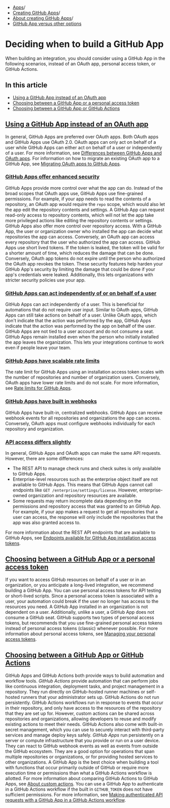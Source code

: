   * [Apps](https://docs.github.com/en/apps "Apps")/
  * [Creating GitHub Apps](https://docs.github.com/en/apps/creating-github-apps "Creating GitHub Apps")/
  * [About creating GitHub Apps](https://docs.github.com/en/apps/creating-github-apps/about-creating-github-apps "About creating GitHub Apps")/
  * [GitHub App versus other options](https://docs.github.com/en/apps/creating-github-apps/about-creating-github-apps/deciding-when-to-build-a-github-app "GitHub App versus other options")


# Deciding when to build a GitHub App
When building an integration, you should consider using a GitHub App in the following scenarios, instead of an OAuth app, personal access token, or GitHub Actions.
## In this article
  * [Using a GitHub App instead of an OAuth app](https://docs.github.com/en/apps/creating-github-apps/about-creating-github-apps/deciding-when-to-build-a-github-app#using-a-github-app-instead-of-an-oauth-app)
  * [Choosing between a GitHub App or a personal access token](https://docs.github.com/en/apps/creating-github-apps/about-creating-github-apps/deciding-when-to-build-a-github-app#choosing-between-a-github-app-or-a-personal-access-token)
  * [Choosing between a GitHub App or GitHub Actions](https://docs.github.com/en/apps/creating-github-apps/about-creating-github-apps/deciding-when-to-build-a-github-app#choosing-between-a-github-app-or-github-actions)


## [Using a GitHub App instead of an OAuth app](https://docs.github.com/en/apps/creating-github-apps/about-creating-github-apps/deciding-when-to-build-a-github-app#using-a-github-app-instead-of-an-oauth-app)
In general, GitHub Apps are preferred over OAuth apps.
Both OAuth apps and GitHub Apps use OAuth 2.0.
OAuth apps can only act on behalf of a user while GitHub Apps can either act on behalf of a user or independently of a user.
For more information, see [Differences between GitHub Apps and OAuth apps](https://docs.github.com/en/apps/oauth-apps/building-oauth-apps/differences-between-github-apps-and-oauth-apps).
For information on how to migrate an existing OAuth app to a GitHub App, see [Migrating OAuth apps to GitHub Apps](https://docs.github.com/en/apps/creating-github-apps/guides/migrating-oauth-apps-to-github-apps).
### [GitHub Apps offer enhanced security](https://docs.github.com/en/apps/creating-github-apps/about-creating-github-apps/deciding-when-to-build-a-github-app#github-apps-offer-enhanced-security)
GitHub Apps provide more control over what the app can do. Instead of the broad scopes that OAuth apps use, GitHub Apps use fine-grained permissions. For example, if your app needs to read the contents of a repository, an OAuth app would require the `repo` scope, which would also let the app edit the repository contents and settings. A GitHub App can request read-only access to repository contents, which will not let the app take more privileged actions like editing the repository contents or settings.
GitHub Apps also offer more control over repository access. With a GitHub App, the user or organization owner who installed the app can decide what repositories the app can access. Conversely, an OAuth app can access every repository that the user who authorized the app can access.
GitHub Apps use short lived tokens. If the token is leaked, the token will be valid for a shorter amount of time, which reduces the damage that can be done. Conversely, OAuth app tokens do not expire until the person who authorized the OAuth app revokes the token.
These security features help harden your GitHub App's security by limiting the damage that could be done if your app's credentials were leaked. Additionally, this lets organizations with stricter security policies use your app.
### [GitHub Apps can act independently of or on behalf of a user](https://docs.github.com/en/apps/creating-github-apps/about-creating-github-apps/deciding-when-to-build-a-github-app#github-apps-can-act-independently-of-or-on-behalf-of-a-user)
GitHub Apps can act independently of a user. This is beneficial for automations that do not require user input.
Similar to OAuth apps, GitHub Apps can still take actions on behalf of a user. Unlike OAuth apps, which don't indicate that the action was performed by the app, GitHub Apps indicate that the action was performed by the app on behalf of the user.
GitHub Apps are not tied to a user account and do not consume a seat. GitHub Apps remain installed even when the person who initially installed the app leaves the organization. This lets your integrations continue to work even if people leave your team.
### [GitHub Apps have scalable rate limits](https://docs.github.com/en/apps/creating-github-apps/about-creating-github-apps/deciding-when-to-build-a-github-app#github-apps-have-scalable-rate-limits)
The rate limit for GitHub Apps using an installation access token scales with the number of repositories and number of organization users. Conversely, OAuth apps have lower rate limits and do not scale. For more information, see [Rate limits for GitHub Apps](https://docs.github.com/en/apps/creating-github-apps/setting-up-a-github-app/rate-limits-for-github-apps).
### [GitHub Apps have built in webhooks](https://docs.github.com/en/apps/creating-github-apps/about-creating-github-apps/deciding-when-to-build-a-github-app#github-apps-have-built-in-webhooks)
GitHub Apps have built-in, centralized webhooks. GitHub Apps can receive webhook events for all repositories and organizations the app can access. Conversely, OAuth apps must configure webhooks individually for each repository and organization.
### [API access differs slightly](https://docs.github.com/en/apps/creating-github-apps/about-creating-github-apps/deciding-when-to-build-a-github-app#api-access-differs-slightly)
In general, GitHub Apps and OAuth apps can make the same API requests. However, there are some differences:
  * The REST API to manage check runs and check suites is only available to GitHub Apps.
  * Enterprise-level resources such as the enterprise object itself are not available to GitHub Apps. This means that GitHub Apps cannot call endpoints like `GET /enterprise/settings/license`. However, enterprise-owned organization and repository resources are available.
  * Some requests may return incomplete data depending on the permissions and repository access that was granted to an GitHub App. For example, if your app makes a request to get all repositories that a user can access, the response will only include the repositories that the app was also granted access to.


For more information about the REST API endpoints that are available to GitHub Apps, see [Endpoints available for GitHub App installation access tokens](https://docs.github.com/en/rest/overview/endpoints-available-for-github-apps).
## [Choosing between a GitHub App or a personal access token](https://docs.github.com/en/apps/creating-github-apps/about-creating-github-apps/deciding-when-to-build-a-github-app#choosing-between-a-github-app-or-a-personal-access-token)
If you want to access GitHub resources on behalf of a user or in an organization, or you anticipate a long-lived integration, we recommend building a GitHub App.
You can use personal access tokens for API testing or short-lived scripts. Since a personal access token is associated with a user, your automation could break if the user no longer has access to the resources you need. A GitHub App installed in an organization is not dependent on a user. Additionally, unlike a user, a GitHub App does not consume a GitHub seat.
GitHub supports two types of personal access tokens, but recommends that you use fine-grained personal access tokens instead of personal access tokens (classic) whenever possible. For more information about personal access tokens, see [Managing your personal access tokens](https://docs.github.com/en/authentication/keeping-your-account-and-data-secure/creating-a-personal-access-token#types-of-personal-access-tokens).
## [Choosing between a GitHub App or GitHub Actions](https://docs.github.com/en/apps/creating-github-apps/about-creating-github-apps/deciding-when-to-build-a-github-app#choosing-between-a-github-app-or-github-actions)
GitHub Apps and GitHub Actions both provide ways to build automation and workflow tools.
_GitHub Actions_ provide automation that can perform jobs like continuous integration, deployment tasks, and project management in a repository. They run directly on GitHub-hosted runner machines or self-hosted runners that your administrator sets up. GitHub Actions do not run persistently. GitHub Actions workflows run in response to events that occur in their repository, and only have access to the resources of the repository that they are set up for. However, custom actions can be shared across repositories and organizations, allowing developers to reuse and modify existing actions to meet their needs. GitHub Actions also come with built-in secret management, which you can use to securely interact with third-party services and manage deploy keys safely.
_GitHub Apps_ run persistently on a server or compute infrastructure that you provide or run on a user device. They can react to GitHub webhook events as well as events from outside the GitHub ecosystem. They are a good option for operations that span multiple repositories or organizations, or for providing hosted services to other organizations. A GitHub App is the best choice when building a tool with functions that occur primarily outside of GitHub or require more execution time or permissions than what a GitHub Actions workflow is allotted.
For more information about comparing GitHub Actions to GitHub Apps, see [About custom actions](https://docs.github.com/en/actions/creating-actions/about-custom-actions#comparing-github-actions-to-github-apps).
You can use a GitHub App to authenticate in a GitHub Actions workflow if the built in `GITHUB_TOKEN` does not have sufficient permissions. For more information, see [Making authenticated API requests with a GitHub App in a GitHub Actions workflow](https://docs.github.com/en/apps/creating-github-apps/guides/making-authenticated-api-requests-with-a-github-app-in-a-github-actions-workflow).
